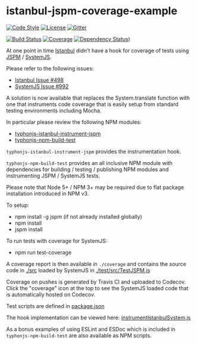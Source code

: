 # istanbul-jspm-coverage-example

[![Code Style](https://img.shields.io/badge/code%20style-allman-yellowgreen.svg?style=flat)](https://en.wikipedia.org/wiki/Indent_style#Allman_style)
[![License](https://img.shields.io/badge/license-MIT-yellowgreen.svg?style=flat)](https://github.com/typhonjs-demos-test/istanbul-jspm-coverage-example/blob/master/LICENSE)
[![Gitter](https://img.shields.io/gitter/room/typhonjs/TyphonJS.svg)](https://gitter.im/typhonjs/TyphonJS)

[![Build Status](https://travis-ci.org/typhonjs-demos-test/istanbul-jspm-coverage-example.svg?branch=master)](https://travis-ci.org/typhonjs-demos-test/istanbul-jspm-coverage-example)
[![Coverage](https://img.shields.io/codecov/c/github/typhonjs-demos-test/istanbul-jspm-coverage-example.svg)](https://codecov.io/github/typhonjs-demos-test/istanbul-jspm-coverage-example)
[![Dependency Status](https://www.versioneye.com/user/projects/56e69b2cdf573d00472cd624/badge.svg?style=flat)](https://www.versioneye.com/user/projects/56e69b2cdf573d00472cd624))

At one point in time [Istanbul](https://gotwarlost.github.io/istanbul/) didn't have a hook for coverage of tests using [JSPM](http://jspm.io/) / [SystemJS](https://github.com/systemjs/systemjs). 

Please refer to the following issues:
- [Istanbul Issue #498](https://github.com/gotwarlost/istanbul/issues/498)
- [SystemJS Issue #992](https://github.com/systemjs/systemjs/issues/992)

A solution is now available that replaces the System.translate function with one that instruments code coverage that is easily setup from standard testing environments including Mocha.

In particular please review the following NPM modules:
- [typhonjs-istanbul-instrument-jspm](https://www.npmjs.com/package/typhonjs-istanbul-instrument-jspm)
- [typhonjs-npm-build-test](https://www.npmjs.com/package/typhonjs-npm-build-test)

`typhonjs-istanbul-instrument-jspm` provides the instrumentation hook. 

`typhonjs-npm-build-test` provides an all inclusive NPM module with dependencies for building / testing / publishing NPM modules and instrumenting JSPM / SystemJS tests.

Please note that Node 5+ / NPM 3+ may be required due to flat package installation introduced in NPM v3.

To setup:
- npm install -g jspm  (if not already installed globally)
- npm install
- jspm install

To run tests with coverage for SystemJS:
- npm run test-coverage

A coverage report is then available in `./coverage` and contains the source code in [./src](https://github.com/typhonjs-demos-test/istanbul-jspm-coverage-example/tree/master/src) loaded by SystemJS in [./test/src/TestJSPM.js](https://github.com/typhonjs-demos-test/istanbul-jspm-coverage-example/blob/master/test/src/TestJSPM.js)

Coverage on pushes is generated by Travis CI and uploaded to Codecov. Click the "coverage" icon at the top to see the SystemJS loaded code that is automatically hosted on Codecov.

Test scripts are defined in [package.json](https://github.com/typhonjs-demos-test/istanbul-jspm-coverage-example/blob/master/package.json#L27-L29)

The hook implementation can be viewed here: [instrumentIstanbulSystem.js](https://github.com/typhonjs-node-jspm/typhonjs-istanbul-instrument-jspm/blob/master/src/instrumentIstanbulSystem.js)

As a bonus examples of using ESLint and ESDoc which is included in `typhonjs-npm-build-test` are also available as NPM scripts.
